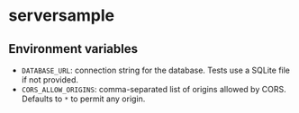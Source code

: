 # serversample

## Environment variables

- `DATABASE_URL`: connection string for the database. Tests use a SQLite file if
  not provided.
- `CORS_ALLOW_ORIGINS`: comma-separated list of origins allowed by CORS.
  Defaults to `*` to permit any origin.
